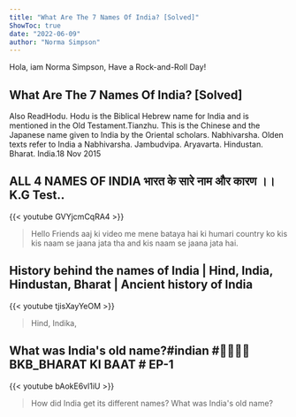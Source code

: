 ```yaml
---
title: "What Are The 7 Names Of India? [Solved]"
ShowToc: true 
date: "2022-06-09"
author: "Norma Simpson" 
---
```


Hola, iam Norma Simpson, Have a Rock-and-Roll Day!
## What Are The 7 Names Of India? [Solved]
Also ReadHodu. Hodu is the Biblical Hebrew name for India and is mentioned in the Old Testament.Tianzhu. This is the Chinese and the Japanese name given to India by the Oriental scholars. 
 Nabhivarsha. Olden texts refer to India a Nabhivarsha. 
 Jambudvipa. 
 Aryavarta. 
 Hindustan. 
 Bharat. 
 India.18 Nov 2015

## ALL 4 NAMES OF INDIA  भारत के सारे नाम और कारण ।। K.G  Test..
{{< youtube GVYjcmCqRA4 >}}
>Hello Friends aaj ki video me mene bataya hai ki humari country ko kis kis naam se jaana jata tha and kis naam se jaana jata hai.

## History behind the names of India | Hind, India, Hindustan, Bharat | Ancient history of India
{{< youtube tjisXayYeOM >}}
>Hind, Indika, 

## What was India's old name?#indian #🤔🤔📖📖BKB_BHARAT KI BAAT # EP-1
{{< youtube bAokE6vl1iU >}}
>How did India get its different names? What was India's old name? 

